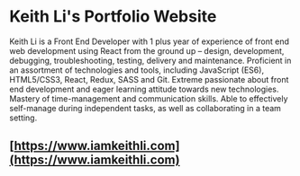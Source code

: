 # Keith Li's Portfolio Website

Keith Li is a Front End Developer with 1 plus year of experience of front end web development using React from the ground up – design, development, debugging, troubleshooting, testing, delivery and maintenance. Proficient in an assortment of technologies and tools, including JavaScript (ES6), HTML5/CSS3, React, Redux, SASS and Git. Extreme passionate about front end development and eager learning attitude towards new technologies. Mastery of time-management and communication skills. Able to effectively self-manage during independent tasks, as well as collaborating in a team setting.  

## [https://www.iamkeithli.com](https://www.iamkeithli.com)
